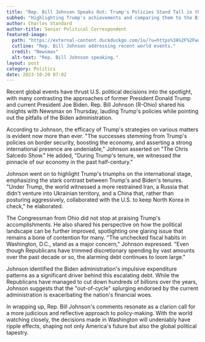 ```yaml
---
title: "Rep. Bill Johnson Speaks Out: Trump's Policies Stand Tall in the Wake of Global Challenges"
subhed: "Highlighting Trump's achievements and comparing them to the Biden administration's approach, Johnson sheds light on today's political climate."
author: Charles Standard
author-title: Senior Political Correspondent
featured-image: 
  path: "https://external-content.duckduckgo.com/iu/?u=https%3A%2F%2Fwww.newsmax.com%2FCMSPages%2FGetFile.aspx%3Fguid%3Dce53b097-0f41-40df-b65c-39212aeff520%26SiteName%3DNewsmax&f=1&nofb=1&ipt=33e3bc03e5d9532248b7a4eacbb9bf145bcb43c9d0311ae1f7f1614b4e81a33c&ipo=images"
  cutline: "Rep. Bill Johnson addressing recent world events."
  credit: "Newsmax"
  alt-text: "Rep. Bill Johnson speaking."
layout: post
category: Politics
date: 2023-10-20 07:02
---
```


Recent global events have thrust U.S. political decisions into the spotlight, with many contrasting the approaches of former President Donald Trump and current President Joe Biden. Rep. Bill Johnson (R-Ohio) shared his insights with Newsmax on Thursday, lauding Trump's policies while pointing out the pitfalls of the Biden administration.

According to Johnson, the efficacy of Trump's strategies on various matters is evident now more than ever. "The successes stemming from Trump's policies on border security, boosting the economy, and asserting a strong international presence are undeniable," Johnson asserted on "The Chris Salcedo Show." He added, "During Trump's tenure, we witnessed the pinnacle of our economy in the past half-century."

Johnson went on to highlight Trump's triumphs on the international stage, emphasizing the stark contrast between Trump's and Biden's tenures. "Under Trump, the world witnessed a more restrained Iran, a Russia that didn't venture into Ukrainian territory, and a China that, rather than posturing aggressively, collaborated with the U.S. to keep North Korea in check," he elaborated.

The Congressman from Ohio did not stop at praising Trump's accomplishments. He also shared his perspective on how the political landscape can be further improved, spotlighting one glaring issue that remains a bone of contention for many. "The unchecked fiscal habits in Washington, D.C., stand as a major concern," Johnson expressed. "Even though Republicans have trimmed discretionary spending by vast amounts over the past decade or so, the alarming debt continues to loom large."

Johnson identified the Biden administration's impulsive expenditure patterns as a significant driver behind this escalating debt. While the Republicans have managed to cut down hundreds of billions over the years, Johnson suggests that the "out-of-cycle" splurging endorsed by the current administration is exacerbating the nation's financial woes.

In wrapping up, Rep. Bill Johnson's comments resonate as a clarion call for a more judicious and reflective approach to policy-making. With the world watching closely, the decisions made in Washington will undeniably have ripple effects, shaping not only America's future but also the global political tapestry.
